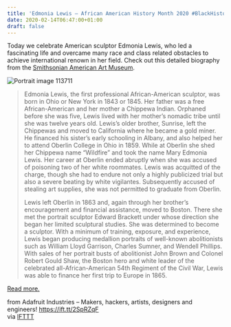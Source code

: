 ```yaml
---
title: 'Edmonia Lewis – African American History Month 2020 #BlackHistoryMonth'
date: 2020-02-14T06:47:00+01:00
draft: false
---
```


Today we celebrate American sculptor Edmonia Lewis, who led a fascinating life and overcame many race and class related obstacles to achieve international renown in her field. Check out this detailed biography from the [Smithsonian American Art Museum](https://americanart.si.edu/artist/edmonia-lewis-2914).

![Portrait image 113711](https://cdn-blog.adafruit.com/uploads/2020/01/portrait_image_113711.jpg "portrait_image_113711.jpg")

> Edmonia Lewis, the first professional African-American sculptor, was born in Ohio or New York in 1843 or 1845. Her father was a free African-American and her mother a Chippewa Indian. Orphaned before she was five, Lewis lived with her mother’s nomadic tribe until she was twelve years old. Lewis’s older brother, Sunrise, left the Chippewas and moved to California where he became a gold miner. He financed his sister’s early schooling in Albany, and also helped her to attend Oberlin College in Ohio in 1859. While at Oberlin she shed her Chippewa name “Wildfire” and took the name Mary Edmonia Lewis. Her career at Oberlin ended abruptly when she was accused of poisoning two of her white roommates. Lewis was acquitted of the charge, though she had to endure not only a highly publicized trial but also a severe beating by white vigilantes. Subsequently accused of stealing art supplies, she was not permitted to graduate from Oberlin.
> 
> Lewis left Oberlin in 1863 and, again through her brother’s encouragement and financial assistance, moved to Boston. There she met the portrait sculptor Edward Brackett under whose direction she began her limited sculptural studies. She was determined to become a sculptor. With a minimum of training, exposure, and experience, Lewis began producing medallion portraits of well-known abolitionists such as William Lloyd Garrison, Charles Sumner, and Wendell Phillips. With sales of her portrait busts of abolitionist John Brown and Colonel Robert Gould Shaw, the Boston hero and white leader of the celebrated all-African-American 54th Regiment of the Civil War, Lewis was able to finance her first trip to Europe in 1865.

[Read more.](https://americanart.si.edu/artist/edmonia-lewis-2914)

  
  
from Adafruit Industries – Makers, hackers, artists, designers and engineers! https://ift.tt/2SpRZqF  
via [IFTTT](https://ifttt.com/?ref=da&site=blogger)